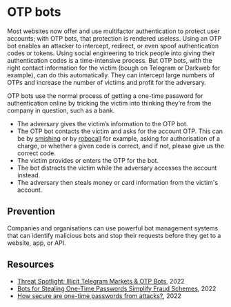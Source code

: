 # OTP bots

Most websites now offer and use multifactor authentication to protect user accounts; with OTP bots, that protection is rendered useless. Using an OTP bot enables an attacker to intercept, redirect, or even spoof authentication codes or tokens. Using social engineering to trick people into giving their authentication codes is a time-intensive process. But OTP bots, with the right contact information for the victim (bough on Telegram or Darkweb for example), can do this automatically. They can intercept large numbers of OTPs and increase the number of victims and profit for the adversary.

OTP bots use the normal process of getting a one-time password for authentication online by tricking the victim into thinking they’re from the company in question, such as a bank.

* The adversary gives the victim’s information to the OTP bot.
* The OTP bot contacts the victim and asks for the account OTP. This can be by [smishing](smishing.md) or by [robocall](vishing.md) for example, asking for authorisation of a charge, or whether a given code is correct, and if not, please give us the correct code.
* The victim provides or enters the OTP for the bot.
* The bot distracts the victim while the adversary accesses the account instead.
* The adversary then steals money or card information from the victim's account.

## Prevention

Companies and organisations can use powerful bot management systems that can identify malicious bots and stop their requests before they get to a website, app, or API.

## Resources

* [Threat Spotlight: Illicit Telegram Markets & OTP Bots](https://flare.io/learn/resources/blog/threat-spotlight-illicit-telegram-markets-otp-bots/), 2022
* [Bots for Stealing One-Time Passwords Simplify Fraud Schemes](https://www.recordedfuture.com/bots-stealing-one-time-passwords-simplify-fraud-schemes), 2022
* [How secure are one-time passwords from attacks?](https://www.techtarget.com/searchsecurity/feature/How-secure-are-one-time-passwords-from-attacks), 2022

